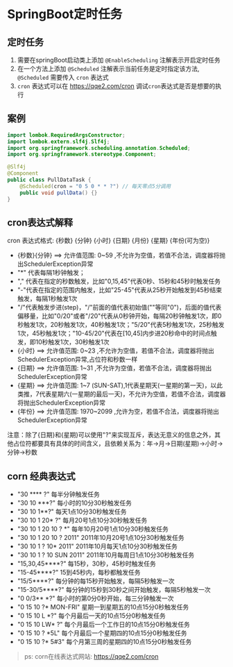 # SpringBoot定时任务

## 定时任务

1. 需要在springBoot启动类上添加 `@EnableScheduling`  注解表示开启定时任务
2. 在一个方法上添加 `@Scheduled` 注解表示当前任务是定时指定该方法, `@Scheduled` 需要传入 `cron` 表达式
3. `cron` 表达式可以在 <https://qqe2.com/cron> 调试`cron`表达式是否是想要的执行

## 案例

```java
import lombok.RequiredArgsConstructor;
import lombok.extern.slf4j.Slf4j;
import org.springframework.scheduling.annotation.Scheduled;
import org.springframework.stereotype.Component;

@Slf4j
@Component
public class PullDataTask {
    @Scheduled(cron = "0 5 0 * * ?") // 每天零点5分调用
    public void pullData() {}
}
```

## cron表达式解释

cron 表达式格式: {秒数} {分钟} {小时} {日期} {月份} {星期} {年份(可为空)}

- {秒数}{分钟} ==> 允许值范围: 0~59 ,不允许为空值，若值不合法，调度器将抛出SchedulerException异常
- "*" 代表每隔1秒钟触发；
- "," 代表在指定的秒数触发，比如"0,15,45"代表0秒、15秒和45秒时触发任务
- "-"代表在指定的范围内触发，比如"25-45"代表从25秒开始触发到45秒结束触发，每隔1秒触发1次
- "/"代表触发步进(step)，"/"前面的值代表初始值(""等同"0")，后面的值代表偏移量，比如"0/20"或者"/20"代表从0秒钟开始，每隔20秒钟触发1次，即0秒触发1次，20秒触发1次，40秒触发1次；"5/20"代表5秒触发1次，25秒触发1次，45秒触发1次；"10-45/20"代表在[10,45]内步进20秒命中的时间点触发，即10秒触发1次，30秒触发1次
- {小时} ==> 允许值范围: 0~23 ,不允许为空值，若值不合法，调度器将抛出SchedulerException异常,占位符和秒数一样
- {日期} ==> 允许值范围: 1~31 ,不允许为空值，若值不合法，调度器将抛出SchedulerException异常
- {星期} ==> 允许值范围: 1~7 (SUN-SAT),1代表星期天(一星期的第一天)，以此类推，7代表星期六(一星期的最后一天)，不允许为空值，若值不合法，调度器将抛出SchedulerException异常
- {年份} ==> 允许值范围: 1970~2099 ,允许为空，若值不合法，调度器将抛出SchedulerException异常

注意：除了{日期}和{星期}可以使用"?"来实现互斥，表达无意义的信息之外，其他占位符都要具有具体的时间含义，且依赖关系为：年->月->日期(星期)->小时->分钟->秒数

## corn 经典表达式

- "30 **** ?" 每半分钟触发任务
- "30 10 ***?" 每小时的10分30秒触发任务
- "30 10 1**?" 每天1点10分30秒触发任务
- "30 10 1 20* ?" 每月20号1点10分30秒触发任务
- "30 10 1 20 10 ? *" 每年10月20号1点10分30秒触发任务
- "30 10 1 20 10 ? 2011" 2011年10月20号1点10分30秒触发任务
- "30 10 1 ? 10* 2011" 2011年10月每天1点10分30秒触发任务
- "30 10 1 ? 10 SUN 2011" 2011年10月每周日1点10分30秒触发任务
- "15,30,45****?" 每15秒，30秒，45秒时触发任务
- "15-45****?" 15到45秒内，每秒都触发任务
- "15/5****?" 每分钟的每15秒开始触发，每隔5秒触发一次
- "15-30/5****?" 每分钟的15秒到30秒之间开始触发，每隔5秒触发一次
- "0 0/3** *?" 每小时的第0分0秒开始，每三分钟触发一次
- "0 15 10 ?* MON-FRI" 星期一到星期五的10点15分0秒触发任务
- "0 15 10 L *?" 每个月最后一天的10点15分0秒触发任务
- "0 15 10 LW* ?" 每个月最后一个工作日的10点15分0秒触发任务
- "0 15 10 ? *5L" 每个月最后一个星期四的10点15分0秒触发任务
- "0 15 10 ?* 5#3" 每个月第三周的星期四的10点15分0秒触发任务

> ps: corn在线表达式网站: <https://qqe2.com/cron>
